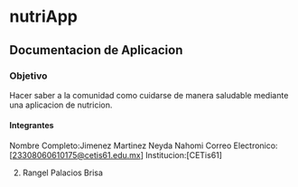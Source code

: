 # nutriApp
## Documentacion de Aplicacion
### Objetivo
Hacer saber a la comunidad como cuidarse de manera saludable mediante una aplicacion de nutricion.
#### Integrantes
Nombre Completo:Jimenez Martinez Neyda Nahomi
Correo Electronico:[23308060610175@cetis61.edu.mx]
Institucion:[CETis61]

2. Rangel Palacios Brisa

